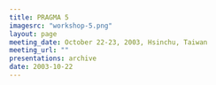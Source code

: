 ```yaml
---
title: PRAGMA 5 
imagesrc: "workshop-5.png"
layout: page
meeting_date: October 22-23, 2003, Hsinchu, Taiwan
meeting_url: "" 
presentations: archive
date: 2003-10-22
---
```


